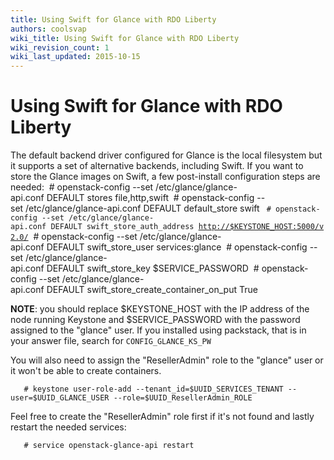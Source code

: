```yaml
---
title: Using Swift for Glance with RDO Liberty
authors: coolsvap
wiki_title: Using Swift for Glance with RDO Liberty
wiki_revision_count: 1
wiki_last_updated: 2015-10-15
---
```


# Using Swift for Glance with RDO Liberty

The default backend driver configured for Glance is the local filesystem but it supports a set of alternative backends, including Swift. If you want to store the Glance images on Swift, a few post-install configuration steps are needed:
        # openstack-config --set /etc/glance/glance-api.conf DEFAULT stores file,http,swift
       # openstack-config --set /etc/glance/glance-api.conf DEFAULT default_store swift
` # openstack-config --set /etc/glance/glance-api.conf DEFAULT swift_store_auth_address `[`http://$KEYSTONE_HOST:5000/v2.0/`](http://$KEYSTONE_HOST:5000/v2.0/)
       # openstack-config --set /etc/glance/glance-api.conf DEFAULT swift_store_user services:glance
       # openstack-config --set /etc/glance/glance-api.conf DEFAULT swift_store_key $SERVICE_PASSWORD
       # openstack-config --set /etc/glance/glance-api.conf DEFAULT swift_store_create_container_on_put True

**NOTE**: you should replace $KEYSTONE_HOST with the IP address of the node running Keystone and $SERVICE_PASSWORD with the password assigned to the "glance" user. If you installed using packstack, that is in your answer file, search for `CONFIG_GLANCE_KS_PW`

You will also need to assign the "ResellerAdmin" role to the "glance" user or it won't be able to create containers.

       # keystone user-role-add --tenant_id=$UUID_SERVICES_TENANT --user=$UUID_GLANCE_USER --role=$UUID_ResellerAdmin_ROLE

Feel free to create the "ResellerAdmin" role first if it's not found and lastly restart the needed services:

       # service openstack-glance-api restart
